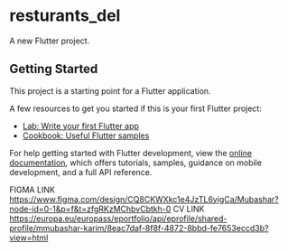 # resturants_del

A new Flutter project.

## Getting Started

This project is a starting point for a Flutter application.

A few resources to get you started if this is your first Flutter project:

- [Lab: Write your first Flutter app](https://docs.flutter.dev/get-started/codelab)
- [Cookbook: Useful Flutter samples](https://docs.flutter.dev/cookbook)

For help getting started with Flutter development, view the
[online documentation](https://docs.flutter.dev/), which offers tutorials,
samples, guidance on mobile development, and a full API reference.

FIGMA LINK
https://www.figma.com/design/CQ8CKWXkc1e4JzTL6yigCa/Mubashar?node-id=0-1&p=f&t=zfgRKzMChbvCbtkh-0
CV LINK
https://europa.eu/europass/eportfolio/api/eprofile/shared-profile/mmubashar-karim/8eac7daf-8f8f-4872-8bbd-fe7653eccd3b?view=html
